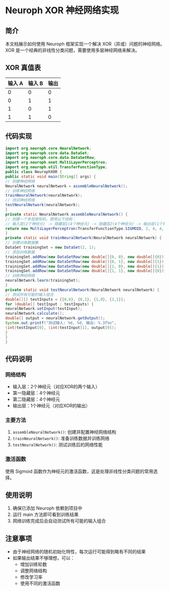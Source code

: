 # Neuroph XOR 神经网络实现

## 简介
本文档展示如何使用 Neuroph 框架实现一个解决 XOR（异或）问题的神经网络。XOR 是一个经典的非线性分类问题，需要使用多层神经网络来解决。

## XOR 真值表
| 输入 A | 输入 B | 输出 |
|--------|--------|------|
| 0      | 0      | 0    |
| 0      | 1      | 1    |
| 1      | 0      | 1    |
| 1      | 1      | 0    |

## 代码实现

```java
import org.neuroph.core.NeuralNetwork;
import org.neuroph.core.data.DataSet;
import org.neuroph.core.data.DataSetRow;
import org.neuroph.nnet.MultiLayerPerceptron;
import org.neuroph.util.TransferFunctionType;
public class NeurophXOR {
public static void main(String[] args) {
// 创建神经网络
NeuralNetwork neuralNetwork = assembleNeuralNetwork();
// 训练神经网络
trainNeuralNetwork(neuralNetwork);
// 测试神经网络
testNeuralNetwork(neuralNetwork);
}
private static NeuralNetwork assembleNeuralNetwork() {
// 创建一个多层感知机，使用以下结构：
// 输入层(2个神经元) -> 隐藏层1(4个神经元) -> 隐藏层2(4个神经元) -> 输出层(1个神经元)
return new MultiLayerPerceptron(TransferFunctionType.SIGMOID, 2, 4, 4, 1);
}
private static void trainNeuralNetwork(NeuralNetwork neuralNetwork) {
// 创建训练数据集
DataSet trainingSet = new DataSet(2, 1);
// 添加训练数据
trainingSet.addRow(new DataSetRow(new double[]{0, 0}, new double[]{0}));
trainingSet.addRow(new DataSetRow(new double[]{0, 1}, new double[]{1}));
trainingSet.addRow(new DataSetRow(new double[]{1, 0}, new double[]{1}));
trainingSet.addRow(new DataSetRow(new double[]{1, 1}, new double[]{0}));
// 训练神经网络
neuralNetwork.learn(trainingSet);
}
private static void testNeuralNetwork(NeuralNetwork neuralNetwork) {
// 测试所有可能的输入组合
double[][] testInputs = {{0,0}, {0,1}, {1,0}, {1,1}};
for (double[] testInput : testInputs) {
neuralNetwork.setInput(testInput);
neuralNetwork.calculate();
double[] output = neuralNetwork.getOutput();
System.out.printf("测试输入: %d, %d, 输出: %.3f%n",
(int)testInput[0], (int)testInput[1], output[0]);
}
}
}
```


## 代码说明

### 网络结构
- 输入层：2个神经元（对应XOR的两个输入）
- 第一隐藏层：4个神经元
- 第二隐藏层：4个神经元
- 输出层：1个神经元（对应XOR的输出）

### 主要方法
1. `assembleNeuralNetwork()`: 创建并配置神经网络结构
2. `trainNeuralNetwork()`: 准备训练数据并训练网络
3. `testNeuralNetwork()`: 测试训练后的网络性能

### 激活函数
使用 Sigmoid 函数作为神经元的激活函数，这是处理非线性分类问题的常用选择。

## 使用说明
1. 确保已添加 Neuroph 依赖到项目中
2. 运行 main 方法即可看到训练结果
3. 网络训练完成后会自动测试所有可能的输入组合

## 注意事项
- 由于神经网络的随机初始化特性，每次运行可能得到略有不同的结果
- 如果输出结果不够理想，可以：
  - 增加训练轮数
  - 调整网络结构
  - 修改学习率
  - 使用不同的激活函数